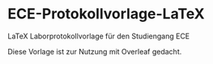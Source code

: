 # ECE-Protokollvorlage-LaTeX
LaTeX Laborprotokollvorlage für den Studiengang ECE

Diese Vorlage ist zur Nutzung mit Overleaf gedacht.
